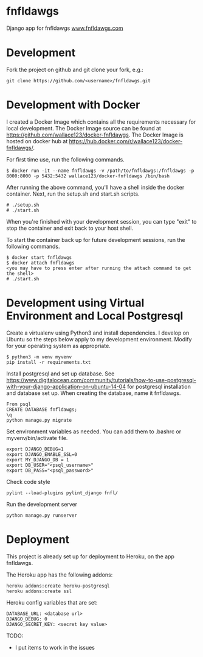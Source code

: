 # fnfldawgs

Django app for fnfldawgs www.fnfldawgs.com

# Development

Fork the project on github and git clone your fork, e.g.:

```
git clone https://github.com/<username>/fnfldawgs.git
```

# Development with Docker

I created a Docker Image which contains all the requirements necessary for local development. The Docker Image source can be found at https://github.com/wallace123/docker-fnfldawgs. The Docker Image is hosted on docker hub at https://hub.docker.com/r/wallace123/docker-fnfldawgs/.

For first time use, run the following commands.

```
$ docker run -it --name fnfldawgs -v /path/to/fnfldawgs:/fnfldawgs -p 8000:8000 -p 5432:5432 wallace123/docker-fnfldawgs /bin/bash
```

After running the above command, you'll have a shell inside the docker container. Next, run the setup.sh and start.sh scripts.

```
# ./setup.sh
# ./start.sh
```

When you're finished with your development session, you can type "exit" to stop the container and exit back to your host shell.

To start the container back up for future development sessions, run the following commands.

```
$ docker start fnfldawgs
$ docker attach fnfldawgs
<you may have to press enter after running the attach command to get the shell>
# ./start.sh
```

# Development using Virtual Environment and Local Postgresql

Create a virtualenv using Python3 and install dependencies. I develop on Ubuntu so the steps below apply to my development environment. Modify for your operating system as appropriate.

```
$ python3 -m venv myvenv
pip install -r requirements.txt
```
Install postgresql and set up database. See https://www.digitalocean.com/community/tutorials/how-to-use-postgresql-with-your-django-application-on-ubuntu-14-04 for postgresql installation and database set up. When creating the database, name it fnfldawgs.

```
From psql
CREATE DATABASE fnfldawgs;
\q
python manage.py migrate
```

Set environment variables as needed. You can add them to .bashrc or myvenv/bin/activate file.

```
export DJANGO_DEBUG=1
export DJANGO_ENABLE_SSL=0
export MY_DJANGO_DB = 1
export DB_USER="<psql_username>"
export DB_PASS="<psql_password>"
```

Check code style

```
pylint --load-plugins pylint_django fnfl/
```

Run the development server

```
python manage.py runserver
```

# Deployment

This project is already set up for deployment to Heroku, on the app fnfldawgs.

The Heroku app has the following addons:

```
heroku addons:create heroku-postgresql
heroku addons:create ssl
```
Heroku config variables that are set:

```
DATABASE_URL: <database url>
DJANGO_DEBUG: 0
DJANGO_SECRET_KEY: <secret key value>
```

TODO:
* I put items to work in the issues


